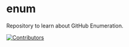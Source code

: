# enum
Repository to learn about GitHub Enumeration.














[![Contributors](https://img.shields.io/badge/Contributors-2-brightgreen)](https://github.com/EurydiceCorp/enum/graphs/contributors)
